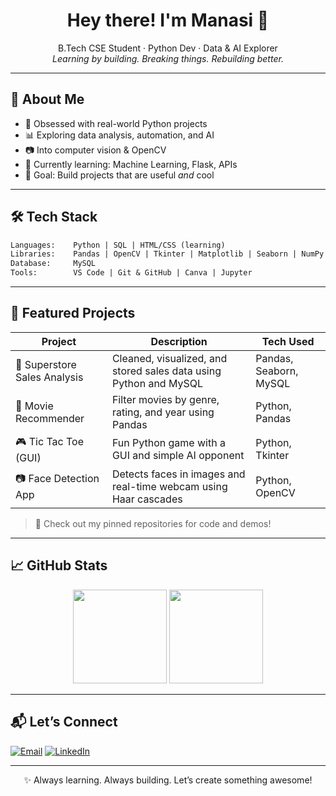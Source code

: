 <h1 align="center">Hey there! I'm Manasi 👋</h1>

<p align="center">
  B.Tech CSE Student · Python Dev · Data & AI Explorer  
  <br>
  <em>Learning by building. Breaking things. Rebuilding better.</em>
</p>

---

## 🚀 About Me

- 🧠 Obsessed with real-world Python projects  
- 📊 Exploring data analysis, automation, and AI  
- 📷 Into computer vision & OpenCV  
- 🌱 Currently learning: Machine Learning, Flask, APIs  
- 🎯 Goal: Build projects that are useful *and* cool

---

## 🛠 Tech Stack

```txt
Languages:    Python | SQL | HTML/CSS (learning)
Libraries:    Pandas | OpenCV | Tkinter | Matplotlib | Seaborn | NumPy
Database:     MySQL
Tools:        VS Code | Git & GitHub | Canva | Jupyter
```

---

## 💼 Featured Projects

| Project                   | Description                                                                 | Tech Used                    |
|---------------------------|-----------------------------------------------------------------------------|------------------------------|
| 🛒 Superstore Sales Analysis | Cleaned, visualized, and stored sales data using Python and MySQL           | Pandas, Seaborn, MySQL       |
| 🎥 Movie Recommender        | Filter movies by genre, rating, and year using Pandas                      | Python, Pandas               |
| 🎮 Tic Tac Toe (GUI)        | Fun Python game with a GUI and simple AI opponent                          | Python, Tkinter              |
| 📷 Face Detection App       | Detects faces in images and real-time webcam using Haar cascades           | Python, OpenCV               |

> 📌 Check out my pinned repositories for code and demos!

---

## 📈 GitHub Stats

<p align="center">
  <img src="https://github-readme-stats.vercel.app/api?username=manasisuyal13&show_icons=true&theme=tokyonight" height="150"/>
  <img src="https://github-readme-stats.vercel.app/api/top-langs/?username=manasisuyal13&layout=compact&theme=tokyonight" height="150"/>
</p>

---

## 📬 Let’s Connect

[![Email](https://img.shields.io/badge/email-manasisuyal13@gmail.com-red?style=flat&logo=gmail)](mailto:manasisuyal2003@gmail.com)
[![LinkedIn](https://img.shields.io/badge/LinkedIn-Manasi%20Suyal-blue?style=flat&logo=linkedin)](https://www.linkedin.com/in/manasi-suyal)

---

<p align="center">
  ✨ Always learning. Always building. Let’s create something awesome!
</p>
